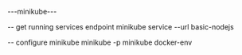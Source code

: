 ---minikube---

-- get running services endpoint
minikube service --url basic-nodejs

-- configure minikube
minikube -p minikube docker-env